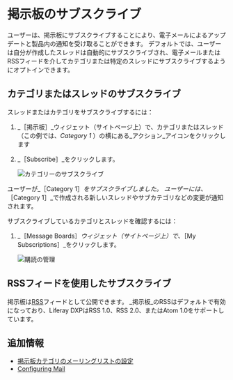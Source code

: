 # 掲示板のサブスクライブ

ユーザーは、掲示板にサブスクライブすることにより、電子メールによるアップデートと製品内の通知を受け取ることができます。 デフォルトでは、ユーザーは自分が作成したスレッドは自動的にサブスクライブされ、電子メールまたはRSSフィードを介してカテゴリまたは特定のスレッドにサブスクライブするようにオプトインできます。

## カテゴリまたはスレッドのサブスクライブ

スレッドまたはカテゴリをサブスクライブするには：

1. _［掲示板］_ウィジェット（サイトページ上）で、カテゴリまたはスレッド（この例では、_Category 1_ ）の横にある_アクション_アイコンをクリックします
1. _［Subscribe］_をクリックします。

    ![カテゴリーのサブスクライブ](./subscribing-to-a-message-board/images/01.png)

ユーザーが_［Category 1］_をサブスクライブしました。 ユーザーには、_［Category 1］_で作成される新しいスレッドやサブカテゴリなどの変更が通知されます。

サブスクライブしているカテゴリとスレッドを確認するには：

1. _［Message Boards］_ウィジェット（サイトページ上）で、_［My Subscriptions］_をクリックします。

    ![購読の管理](./subscribing-to-a-message-board/images/03.png)

## RSSフィードを使用したサブスクライブ

掲示板は[RSS](https://en.wikipedia.org/wiki/RSS)フィードとして公開できます。 _掲示板_のRSSはデフォルトで有効になっており、Liferay DXPはRSS 1.0、RSS 2.0、またはAtom 1.0をサポートしています。

## 追加情報

* [掲示板カテゴリのメーリングリストの設定](./configuring-a-message-boards-category-mailing-list.md)
* [Configuring Mail](../../../installation-and-upgrades/setting-up-liferay/configuring-mail.md)
